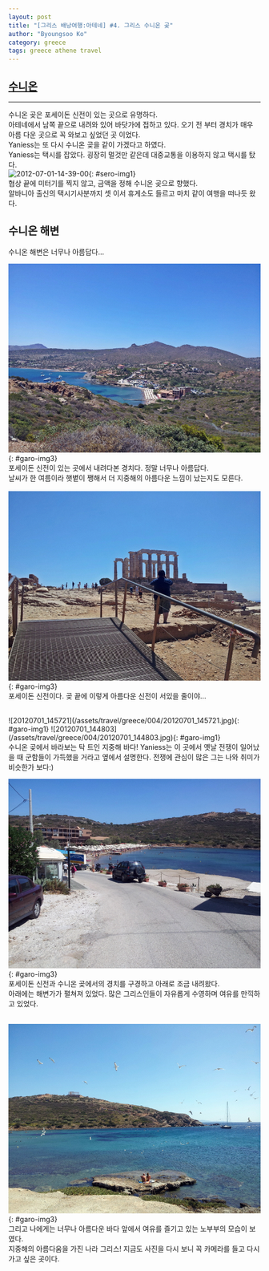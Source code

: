 ```yaml
---
layout: post
title: "[그리스 배낭여행:아테네] #4. 그리스 수니온 곶"
author: "Byoungsoo Ko"
category: greece
tags: greece athene travel
---
```


## [수니온]()  
 ------
수니온 곶은 포세이돈 신전이 있는 곳으로 유명하다.  
아테네에서 남쪽 끝으로 내려와 있어 바닷가에 접하고 있다. 오기 전 부터 경치가 매우 아름 다운 곳으로 꼭 와보고 싶었던 곳 이었다.  
Yaniess는 또 다시 수니온 곶을 같이 가겠다고 하였다.  
Yaniess는 택시를 잡았다. 굉장히 멀것만 같은데 대중교통을 이용하지 않고 택시를 탔다.
<br/>
![2012-07-01-14-39-00](/assets/travel/greece/004/travel/greece/004/2012-07-01-14-39-00.jpg){: #sero-img1}
<br/>
협상 끝에 미터기를 찍지 않고, 금액을 정해 수니온 곶으로 향했다.  
알바니아 출신의 택시기사분까지 셋 이서 휴게소도 들르고 마치 같이 여행을 떠나듯 왔다.  


>
## 수니온 해변

수니온 해변은 너무나 아름답다...

![20120701_144342](/assets/travel/greece/004/20120701_144342.jpg){: #garo-img3}
<br/>
포세이돈 신전이 있는 곳에서 내려다본 경치다. 정말 너무나 아름답다.  
날씨가 한 여름이라 햇볕이 쨍해서 더 지중해의 아름다운 느낌이 났는지도 모른다.  
<br/>
![20120701_144551](/assets/travel/greece/004/20120701_144551.jpg){: #garo-img3}
<br/>
포세이돈 신전이다. 곶 끝에 이렇게 아름다운 신전이 서있을 줄이야...

<br/>
![20120701_145721](/assets/travel/greece/004/20120701_145721.jpg){: #garo-img1}
![20120701_144803](/assets/travel/greece/004/20120701_144803.jpg){: #garo-img1}
<br/>
수니온 곶에서 바라보는 탁 트인 지중해 바다!  
Yaniess는 이 곳에서 옛날 전쟁이 일어났을 때 군함들이 가득했을 거라고 옆에서 설명한다.  
전쟁에 관심이 많은 그는 나와 취미가 비슷한가 보다:)

![20120701_153054](/assets/travel/greece/004/20120701_153054.jpg){: #garo-img3}
<br/>
포세이돈 신전과 수니온 곶에서의 경치를 구경하고 아래로 조금 내려왔다.  
아래에는 해변가가 펼쳐져 있었다. 많은 그리스인들이 자유롭게 수영하며 여유를 만끽하고 있었다.  
<br/>

![20120701_153116](/assets/travel/greece/004/20120701_153116.jpg){: #garo-img3}
<br/>
그리고 나에게는 너무나 아름다운 바다 앞에서 여유를 즐기고 있는 노부부의 모습이 보였다.  
지중해의 아름다움을 가진 나라 그리스!
지금도 사진을 다시 보니 꼭 카메라를 들고 다시 가고 싶은 곳이다.
